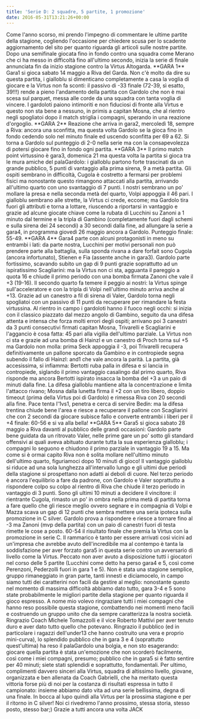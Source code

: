 ```yaml
---
title: 'Serie D: 2 squadre, 5 partite, 1 promozione'
date: 2016-05-31T13:21:26+00:00
---
```

Come l'anno scorso, mi prendo l'impegno di commentare le ultime partite della stagione, cogliendo l'occasione per chiedere scusa per lo scadente aggiornamento del sito per quanto riguarda gli articoli sulle nostre partite. Dopo una semifinale giocata fino in fondo contro una squadra come Merano che ci ha messo in difficoltà fino all'ultimo secondo, inizia la serie di finale annunciata fin da inizio stagione contro la Virtus Altogarda. \*\*GARA 1\*\* Gara1 si gioca sabato 14 maggio a Riva del Garda. Non c'è molto da dire su questa partita, i gialloblu si dimenticano completamente a casa la voglia di giocare e la Virtus non fa sconti: il passivo di -33 finale (72-39, sì esatto, 39!!!) rende a pieno l'andamento della partita con Gardolo che non è mai scesa sul parquet, messa alle corde da una squadra con tanta voglia di vincere. I gardoloti paiono intimoriti e non fiduciosi di fronte alla Virtus e questo non sta bene a nessuno, in primis a capitan Mosna, che al rientro negli spogliatoi dopo il match striglia i compagni, sperando in una reazione d'orgoglio. \*\*GARA 2\*\* Reazione che arriva in gara2, mercoledì 18, sempre a Riva: ancora una sconfitta, ma questa volta Gardolo se la gioca fino in fondo cedendo solo nel minuto finale ed uscendo sconfitta per 69 a 62. Si torna a Gardolo sul punteggio di 2-0 nella serie ma con la consapevolezza di potersi giocare fino in fondo ogni partita. \*\*GARA 3\*\* Il primo match point virtussino è gara3, domenica 21 ma questa volta la partita si gioca tra le mura amiche del palaGardolo: i gialloblu partono forte trascinati da un grande pubblico, 5 punti di vantaggio alla prima sirena, 9 a metà partita. Gli ospiti sembrano in difficoltà, Cugola è costretto a fermarsi per problemi fisici ma nonostante questo rimangono attaccati alla partita, arrivando all'ultimo quarto con uno svantaggio di 7 punti. I nostri sembrano un po' mollare la presa e nella seconda metà del quarto, Volpi appoggia il 46 pari. I gialloblu sembrano alle strette, la Virtus ci crede, eccome; ma Gardolo tira fuori gli attributi e torna a lottare, riuscendo a riportarsi in vantaggio e grazie ad alcune giocate chiave come la rubata di Lucchini su Zanoni a 1 minuto dal termine e la tripla di Gambino (completamente fuori dagli schemi e sulla sirena dei 24 secondi) a 30 secondi dalla fine, ad allungare la serie a gara4, in programma giovedì 26 maggio ancora a Gardolo. Punteggio finale: 55-49. \*\*GARA 4\*\* Gara4 parte con alcuni protagonisti in meno su entrambi i lati: da parte nostra, Lucchini per motivi personali non può prendere parte alla battaglia, sulla sponda rivana a dare forfait sono Cugola (ancora infortunato), Stienen e Fia (assente anche in gara3). Gardolo parte fortissimo, scavando subito un gap di 9 punti grazie soprattutto ad un ispiratissimo Scagliarini: ma la Virtus non ci sta, agguanta il pareggio a quota 16 e chiude il primo periodo con una bomba firmata Zanoni che vale il +3 (19-16). Il secondo quarto fa temere il peggio ai nostri: la Virtus spinge sull'acceleratore e con la tripla di Volpi nell'ultimo minuto arriva anche al +13. Grazie ad un canestro a fil di sirena di Valer, Gardolo torna negli spogliatoi con un passivo di 11 punti da recuperare per rimandare la festa virtussina. Al rientro in campo i gardoloti hanno il fuoco negli occhi: si inizia con il classico piazzato dal mezzo angolo di Gambino, seguito da una difesa attenta e intensa che forza molti errori degli ospiti; arrivano poi 3 canestri da 3 punti consecutivi firmati capitan Mosna, Trivarelli e Scagliarini e l'aggancio è cosa fatta: 45 pari alla vigilia dell'ultimo parziale. La Virtus non ci sta e grazie ad una bomba di Hainzl e un canestro di Proch torna sul +5 ma Gardolo non molla: prima Seck appoggia il -3, poi Trivarelli recupera definitivamente un pallone sporcato da Gambino e in contropiede segna subendo il fallo di Hainzl: and1 che vale ancora la parità. La partita, già accesissima, si infiamma: Bertotti ruba palla in difesa e si lancia in contropiede, siglando il primo vantaggio casalingo dal primo quarto, Riva risponde ma ancora Bertotti ispirato insacca la bomba del +3 a un paio di minuti dalla fine. La difesa gialloblu mantiene alta la concentrazione e limita l'attacco rivano; Mosna dalla lunetta firma il +2 con un tiro libero, doppio timeout (prima della Virtus poi di Gardolo) e rimessa Riva con 20 secondi alla fine. Pace tenta l'1vs1, penetra e cerca di servire Bedin: ma la difesa trentina chiude bene l'area e riesce a recuperare il pallone con Scagliarini che con 2 secondi da giocare subisce fallo e converte entrambi i liberi per il +4 finale: 60-56 e si va alla bella! \*\*GARA 5\*\* Gara5 si gioca sabato 28 maggio a Riva davanti al pubblico delle grandi occasioni: Gardolo parte bene guidata da un ritrovato Valer, nelle prime gare un po' sotto gli standard offensivi ai quali aveva abituato durante tutta la sua esperienza gialloblu; i compagni lo seguono e chiudono il primo parziale in vantaggio 19 a 15. Ma come si è ormai capito Riva non è solita mollare nell'ultimo minuto dell'ultimo quarto, figuriamoci dopo 10 minuti di gioco! Il vantaggio gialloblu si riduce ad una sola lunghezza all'intervallo lungo e gli ultimi due periodi della stagione si prospettano non adatti ai deboli di cuore. Nel terzo periodo è ancora l'equilibrio a fare da padrone, con Gardolo e Valer soprattutto a rispondere colpo su colpo al rientro di Riva che chiude il terzo periodo in vantaggio di 3 punti. Sono gli ultimi 10 minuti a decidere il vincitore: il rientrante Cugola, rimasto un po' in ombra nella prima metà di partita torna a fare quello che gli riesce meglio ovvero segnare e in compagnia di Volpi e Mazza scava un gap di 12 punti che sembra mettere una seria ipoteca sulla promozione in C silver. Gardolo prova a rispondere e riesce a tornare fino al -3 ma Zanoni (mvp della partita) con un paio di canestri fuori di testa rimette le cose a posto. 60-54 il risultato finale che premia la Virtus con la promozione in serie C. Il rammarico è tanto per essere arrivati così vicini ad un'impresa che avrebbe avuto dell'incredibile ma al contempo è tanta la soddisfazione per aver forzato gara5 in questa serie contro un avversario di livello come la Virtus. Peccato non aver avuto a disposizione tutti i giocatori nel corso delle 5 partite (Lucchini come detto ha perso gara4 e 5, così come Perenzoni, Pederzolli fuori in gara 1 e 5). Non è stata una stagione semplice, gruppo rimaneggiato in gran parte, tanti innesti e diciamocelo, in campo siamo tutti dei caratterini non facili da gestire al meglio: nonostante questo nel momento di massima difficoltà abbiamo dato tutto, gara 3-4 e 5 sono state probabilmente le migliori partite della stagione per quanto riguarda il gioco espresso. A nome mio volevo ringraziare tutti i miei compagni che hanno reso possibile questa stagione, combattendo nei momenti meno facili e costruendo un gruppo unito che da sempre caratterizza la nostra società. Ringrazio Coach Michele Tomazzolli e il vice Roberto Mattivi per aver tenuto duro e aver dato tutto quello che potevano. Ringrazio il pubblico (ed in particolare i ragazzi dell'under13 che hanno costruito una vera e proprio mini-curva), lo splendido pubblico che in gara 3 e 4 (soprattutto quest'ultima) ha reso il palaGardolo una bolgia, e non sto esagerando: giocare quella partita è stata un'emozione che non scorderò facilmente, così come i miei compagni, presumo; pubblico che in gara5 si è fatto sentire per 40 minuti; siete stati splendidi e soprattutto, fondamentali. Per ultimo, complimenti davvero sinceri alla Virtus, squadra di altissimo livello, giovane, organizzata e ben allenata da Coach Gabrielli, che ha meritato questa vittoria forse più di noi per la costanza di risultati espressa in tutto il campionato: insieme abbiamo dato vita ad una serie bellissima, degna di una finale. In bocca al lupo quindi alla Virtus per la prossima stagione e per il ritorno in C silver! Noi ci rivedremo l'anno prossimo, stessa storia, stesso posto, stesso bar;) Grazie a tutti ancora una volta JACK
